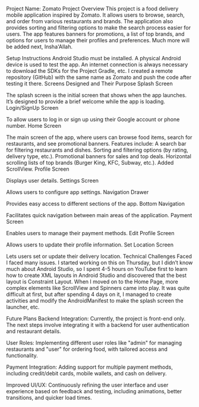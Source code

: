 Project Name: Zomato
Project Overview
This project is a food delivery mobile application inspired by Zomato. It allows users to browse, search, and order from various restaurants and brands. The application also provides sorting and filtering options to make the search process easier for users. The app features banners for promotions, a list of top brands, and options for users to manage their profiles and preferences. Much more will be added next, Insha'Allah.

Setup Instructions
Android Studio must be installed.
A physical Android device is used to test the app.
An internet connection is always necessary to download the SDKs for the Project Gradle, etc.
I created a remote repository (GitHub) with the same name as Zomato and push the code after testing it there.
Screens Designed and Their Purpose
Splash Screen

The splash screen is the initial screen that shows when the app launches. It’s designed to provide a brief welcome while the app is loading.
Login/SignUp Screen

To allow users to log in or sign up using their Google account or phone number.
Home Screen

The main screen of the app, where users can browse food items, search for restaurants, and see promotional banners.
Features include:
A search bar for filtering restaurants and dishes.
Sorting and filtering options (by rating, delivery type, etc.).
Promotional banners for sales and top deals.
Horizontal scrolling lists of top brands (Burger King, KFC, Subway, etc.).
Added ScrollView.
Profile Screen

Displays user details.
Settings Screen

Allows users to configure app settings.
Navigation Drawer

Provides easy access to different sections of the app.
Bottom Navigation

Facilitates quick navigation between main areas of the application.
Payment Screen

Enables users to manage their payment methods.
Edit Profile Screen

Allows users to update their profile information.
Set Location Screen

Lets users set or update their delivery location.
Technical Challenges Faced
I faced many issues. I started working on this on Thursday, but I didn’t know much about Android Studio, so I spent 4-5 hours on YouTube first to learn how to create XML layouts in Android Studio and discovered that the best layout is Constraint Layout. When I moved on to the Home Page, more complex elements like ScrollView and Spinners came into play. It was quite difficult at first, but after spending 4 days on it, I managed to create activities and modify the AndroidManifest to make the splash screen the launcher, etc.

Future Plans
Backend Integration: Currently, the project is front-end only. The next steps involve integrating it with a backend for user authentication and restaurant details.

User Roles: Implementing different user roles like "admin" for managing restaurants and "user" for ordering food, with tailored access and functionality.

Payment Integration: Adding support for multiple payment methods, including credit/debit cards, mobile wallets, and cash on delivery.

Improved UI/UX: Continuously refining the user interface and user experience based on feedback and testing, including animations, better transitions, and quicker load times.